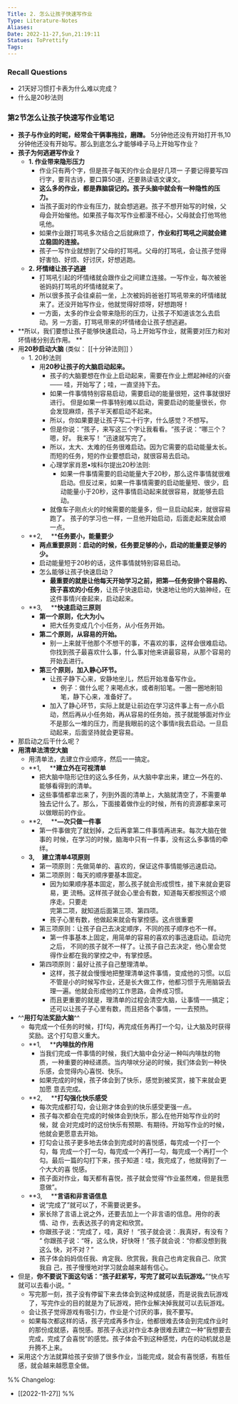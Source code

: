 ```yaml
---
Title: 2. 怎么让孩子快速写作业 
Type: Literature-Notes 
Aliases: 
Date: 2022-11-27,Sun,21:19:11 
Statues: ToPrettify 
Tags: 
---
```


### Recall Questions  
  - 21天好习惯打卡表为什么难以完成？
  - 什么是20秒法则  

  

### 第2节怎么让孩子快速写作业笔记
  - **孩子与作业的时昵，经常会干俩事拖拉，磨蹭。** 5分钟他还没有开始打开书,10分钟他还没有开始写。那么到底怎么才能够峰子马上开始写作业？  
  - **孩子为何逃避写作业？**
    - **1. 作业带来隐形压力**  
      - 作业只有两个字，但是孩子每天的作业会是好几项一 子要记得要写四行字，要背古诗，要口算50道，还要熟读语文课文。  
      - **这么多的作业，都是靠脑袋记的。孩子头脑中就会有一种隐性的压力。**  
      - 当孩子面对的作业有压力，就会想逃避。孩子不想开始写的时候，父母会开始催他。如果孩子每次写作业都漫不经心，父母就会打他骂他吼他。  
      - 如果作业跟打骂吼多次结合之后就麻烦了，**作业和打骂吼之间就会建立稳固的连接。**  
      - 孩子一写作业就想到了父母的打骂吼。父母的打骂吼，会让孩子觉得 好害怕、好烦、好讨厌，好想逃跑。  
    - **2. 坏情绪让孩子逃避**  
      - 打骂吼引起的坏情绪就会跟作业之间建立连接。一写作业，每次被爸爸妈妈打骂吼的坏情绪就来了。  
      - 所以很多孩子会往桌前一坐，上次被妈妈爸爸打骂吼带来的坏情绪就来了。还没开始写作业，他就觉得好烦呀，好想跑呀！  
      - 一方面，太多的作业会带来隐形的压力，让孩子不知道该怎么去启动。另 一方面，打骂吼带来的坏情绪会让孩子想逃避。  
  - **所以，我们要想让孩子能够快速启动，马上开始写作业，就需要对压力和对坏情绪分别去作用。  **
  - 用**20秒启动大脑**  (类似：  [[十分钟法则]] ）
    - 1. 20秒法则  
      - 用**20秒让孩子的大脑启动起来。** 
        - 孩子的大脑要想在作业上启动起来，需要在作业上燃起神经的兴奋—— 哇，开始写了；哇，一直坚持下去。  
        - 如果一件事情特别容易启动，需要启动的能量很短，这件事就很好进行。 但是如果一件事特别难以启动，需要启动的能量很长，你会发现麻烦，孩子半天都启动不起来。  
        - 所以，你如果要是让孩子写二十行字，什么感觉？不想写。  
        - 但是你说：“孩子，来写这三个字让我看看。“孩子说：“哪三个？嗯，好。 我来写！ ”迅速就写完了。  
        - 所以，太大、太难的任务很难启动。因为它需要的启动能量太长。 而短的任务，短的作业要想启动，就很容易去启动。  
        - 心理学家肖恩•埃科尔提出20秒法则:  
          - 如果一件事情需要的启动能量大于20秒，那么这件事情就很难启动。但反过来，如果一件事情需要的启动能量短、很少，启动能量小于20秒，这件事情启动起来就很容易，就能够去启动。  
        - 就像车子刚点火的时候需要的能量多，但一旦启动起来，就很容易跑了。 孩子的学习也一样，一旦他开始启动，后面走起来就会顺一点。  
    - **2,     ****任务要小，能量要少**  
      - **两点重要原则：启动的时候，任务要足够的小，启动的能量要足够的少。**  
      - 启动能量短于20秒的话，这件事情就特别容易启动。  
      - 怎么能够让孩子快速启动？  
        - **最重要的就是让他每天开始学习之前，把第—任务安排个容易的、孩子喜欢的小任务**，让孩子快速启动，快速地让他的大脑神经，在这件事情兴奋起来，启动起来。  
    - **3,     ****快速启动三原则**  
      - **第一个原则，化大为小。**  
        - 把大任务变成几个小任务，从小任务开始。  
      - **第二个原则，从容易的开始。**  
        - 别一上来就干他那个不想干的事，不喜欢的事，这样会很难启动。你找到孩子最喜欢什么事，什么事对他来讲最容易，从那个容易的开始去进行。  
      - **第三个原则，加入静心环节。**  
        - 让孩子静下心来，安静地坐儿，然后开始准备写作业。  
          - 例子：做什么呢？来喝点水，或者削铅笔。一圈一圈地削铅笔，静下心来，准备好了。  
        - 加入了静心环节，实际上就是让前边在学习这件事上有一点小启动，然后再从小任务始，再从容易的任务始，孩子就能够面对作业不是那么一堆的压力，而是我眼前的这个事情it我去启动。一旦启动起来，后面坚持就会更容易。  
  - 那启动之后干什么呢？  
  - **用清单法清空大脑**  
    - 用清单法，去建立作业顺序，然后一一搞定。  
    - **1,     ****建立外在可视清单**  
      - 把大脑中隐形记住的这么多任务，从大脑中拿出来，建立—外在的、能够看得到的清单。  
      - 这些事情都拿岀来了，列到外面的清单上，大脑就清空了，不需要单独去记什么了。那么，下面接着做作业的时候，所有的资源都拿来可以做眼前的作业。  
    - **2,     ****—次只做一件事**  
      - 第一件事做完了就划掉，之后再拿第二件事情再进来。每次大脑在做事的 时候，在学习的时候，脑海中只有一件事，没有这么多事情的牵绊。  
    - **3,     ****建立清单****4项原则**  
      - 第一项原则：先做简单的、喜欢的，保证这件事情能够迅速启动。  
      - 第二项原则：每天的顺序要基本固定。  
        - 因为如果顺序基本固定，那么孩子就会形成惯性，接下来就会更容易，更 流畅。这样孩子就会心里会有数，知道每天都按照这个顺序走。只要走<br/>完第二项，就知道后面第三项、第四项。  
        - 孩子心里有数，他做起来就会有掌控感。这点很重要  
      - 第三项原则：让孩子自己去决定顺序，不同的孩子顺序也不一样。  
        - 第一件事基本上固定，用简单的容易的喜欢的事迅速启动。启动完之后， 不同的孩子就不一样了。让孩子自己去决定，他心里会觉得作业都在我的掌控之中，有掌控感。  
      - 第四项原则：最好让孩子自己整理清单。  
        - 这样，孩子就会慢慢地把整理清单这件事情，变成他的习惯。以后不管是小的时候写作业，还是长大做工作，他都习惯于先用脑袋去理一遍。他就会形成他的工作思路，会养成习惯。  
        - 而且更重要的就是，理清单的过程会清空大脑，让事情一一搞定；还可以让孩子子心里有数，而且把各个事情，一一去预热。  
  - ^^**用打勾法奖励大脑**^^  
    - 每完成一个任务的时候，打f勾，再完成任务再打一个勾，让大脑及时获得奖励。这个打勾意义重大。  
    - **1,     ****内啡肽的作用**  
      - 当我们完成一件事情的时候，我们大脑中会分泌一种叫内啡肽的物质，一种重要的神经递质。当内啡吠分泌的时候，我们体会到一种快乐感，会觉得内心喜悦、快乐。  
      - 如果完成的时候，孩子体会到了快乐，感觉到被奖赏，接下来就会更加愿 意去完成。  
    - **2,     ****打勾强化快乐感受**  
      - 每次完成都打勾，会让刚才体会到的快乐感受更强一点。  
      - 孩子每次都会在完成的时候体会到快乐，那么在他开始写作业的时候，就 会对完成时的这份快乐有预期、有期待。开始写作业的时候，他就会更愿意去开始。  
      - 打勾会让孩子更多地去体会到完成时的喜悦感，每完成一个打一个勾，每 完成一个打一勾，每完成一个再打—勾，每完成一个再打一个勾。最后一篇的勾打下来，孩子知道：哇，我完成了，他就得到了一个大大的喜 悦感。  
      - 孩子面对作业，每天都有喜悦，孩子就会觉得“作业虽然难，但是我愿意做”。  
    - **3,     ****言语和非言语信息**  
      - 说“完成了”就可以了，不需要说更多。  
      - 家长除了言语上说之外，还要去加上一个非言语的信息。用你的表情、动 作，去表达孩子的肯定和欣赏。  
      - 你跟孩子说：“完成了，哇，真好！ “孩子就会说：.我真好，有没有？ “ 你跟孩子说：“呀，这么快，好快呀！”孩子就会说：“你都没想到我这么 快，对不对？”  
      - 孩子体会妈妈信任我、肯定我、欣赏我，我自己也肯定我自己、欣赏我自 己，孩子慢慢地对学习就会越来越有信心。  
  - 但是，**你不要说下面这句话：“孩子赶紧写，写完了就可以去玩游戏。**”“快点写就可以去看小说。“  
    - 写完那一刻，孩子没有停留下来去体会到这种成就感，而是说我去玩游戏 了，写完作业的目的就是为了玩游戏，把作业解决掉我就可以去玩游戏。  
    - 会让孩子觉得游戏有吸引力，作业是个讨厌的事，我不要写。  
    - 如果每次都这样的话，孩子完成再多作业，他都很难去体会到完成作业时 的那份成就感，喜悦感。那孩子永远对作业本身很难去建立一种“我想要去完成，完成了会喜悦”的感觉。孩子体会不到这种感觉，内在的动机就总是升腾不上来。  
  - 采用这个方法就算给孩子安排了很多作业，当能完成，就会有喜悦感，有胜任感，就会越来越愿意全做。  















%%
Changelog:
- [[2022-11-27]]
%%

